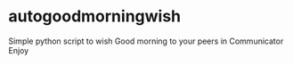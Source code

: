 # autogoodmorningwish
Simple python script to wish Good morning to your peers in Communicator
Enjoy
